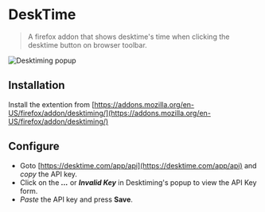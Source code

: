 # DeskTime
> A firefox addon that shows desktime's time when clicking the desktime button on browser toolbar.

![Desktiming popup](https://i.imgur.com/mdziErj.jpg)

## Installation 
Install the extention from [https://addons.mozilla.org/en-US/firefox/addon/desktiming/](https://addons.mozilla.org/en-US/firefox/addon/desktiming/)

## Configure
 * Goto [https://desktime.com/app/api](https://desktime.com/app/api) and *copy* the API key.
 * Click on the ***...*** or ***Invalid Key*** in Desktiming's popup to view the API Key form.
 * *Paste* the API key and press **Save**.